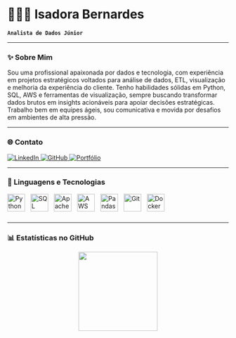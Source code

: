 # 👩🏻‍💻 Isadora Bernardes

**`Analista de Dados Júnior`**

---

### ✨ Sobre Mim

Sou uma profissional apaixonada por dados e tecnologia, com experiência em projetos estratégicos voltados para análise de dados, ETL, visualização e melhoria da experiência do cliente. Tenho habilidades sólidas em Python, SQL, AWS e ferramentas de visualização, sempre buscando transformar dados brutos em insights acionáveis para apoiar decisões estratégicas. Trabalho bem em equipes ágeis, sou comunicativa e movida por desafios em ambientes de alta pressão.

---

### 🌐 Contato

<p>
    <a href="https://www.linkedin.com/in/isadorapbernards/">
        <img 
            alt="LinkedIn" 
            title="LinkedIn" 
            src="https://img.shields.io/badge/LinkedIn-Isadora%20Bernardes-blue?style=for-the-badge&logo=linkedin"
        />
    </a> 
    <a href="https://github.com/isapbernardes">
        <img 
            alt="GitHub" 
            title="GitHub" 
            src="https://img.shields.io/badge/GitHub-isapbernardes-181717?style=for-the-badge&logo=github"
        />
    </a>
    <a href="https://www.datascienceportfol.io/isadorabernardes74">
        <img 
            alt="Portfólio" 
            title="Portfólio" 
            src="https://img.shields.io/badge/Portfólio-Data%20Science-%23E1AD0E?style=for-the-badge&logo=vercel"
        />
    </a>
</p>

---

### 🤖 Linguagens e Tecnologias

<img 
    align="left" 
    alt="Python" 
    title="Python"
    width="40px" 
    style="padding-right: 10px;" 
    src="https://cdn.jsdelivr.net/gh/devicons/devicon@latest/icons/python/python-original.svg" 
/>
<img 
    align="left" 
    alt="SQL" 
    title="SQL"
    width="40px" 
    style="padding-right: 10px;" 
    src="https://cdn.jsdelivr.net/gh/devicons/devicon@latest/icons/mysql/mysql-original.svg" 
/>
<img 
    align="left" 
    alt="Apache Spark" 
    title="Apache Spark"
    width="40px" 
    style="padding-right: 10px;" 
    src="https://cdn.jsdelivr.net/gh/devicons/devicon@latest/icons/apache/apache-original.svg" 
/>
<img 
    align="left" 
    alt="AWS" 
    title="AWS"
    width="40px" 
    style="padding-right: 10px;" 
    src="https://cdn.jsdelivr.net/gh/devicons/devicon@latest/icons/amazonwebservices/amazonwebservices-plain-wordmark.svg" 
/>
<img 
    align="left" 
    alt="Pandas" 
    title="Pandas"
    width="40px" 
    style="padding-right: 10px;" 
    src="https://cdn.jsdelivr.net/gh/devicons/devicon/icons/pandas/pandas-original-wordmark.svg" 
/>
<img 
    align="left" 
    alt="Git" 
    title="Git"
    width="40px" 
    style="padding-right: 10px;" 
    src="https://cdn.jsdelivr.net/gh/devicons/devicon@latest/icons/git/git-original.svg" 
/>
<img 
    align="left" 
    alt="Docker" 
    title="Docker"
    width="40px" 
    style="padding-right: 10px;" 
    src="https://cdn.jsdelivr.net/gh/devicons/devicon@latest/icons/docker/docker-original.svg" 
/>

<br/>
<br/>
<br/>

---

### 📊 Estatísticas no GitHub

<p align="center">
  <img 
    height="180em" 
    src="https://github-readme-stats.vercel.app/api?username=isapbernardes&show_icons=true&theme=tokyonight&include_all_commits=true&hide_title=true"
  />
 
